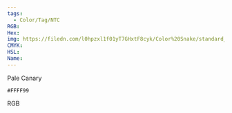 ```yaml
---
tags:
  - Color/Tag/NTC
RGB:
Hex:
img: https://filedn.com/l0hpzxl1f01yT7GHxtF8cyk/Color%20Snake/standard_csv_to_svg/FFFF99.svg
CMYK:
HSL:
Name:
---
```

Pale Canary
```palette
#FFFF99
```
RGB
